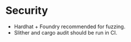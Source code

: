 # Security

- Hardhat + Foundry recommended for fuzzing.
- Slither and cargo audit should be run in CI.
